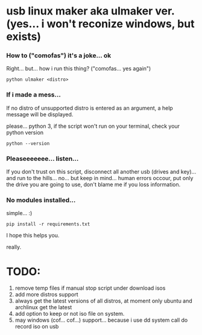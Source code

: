 # usb linux maker aka ulmaker ver. (yes... i won't reconize windows, but exists)

### How to ("comofas") it's a joke... ok
Right... but... how i run this thing? ("comofas... yes again")
```
python ulmaker <distro>
```

### If i made a mess...
If no distro of unsupported distro is entered as an argument, a help message will be displayed.

please... python 3, if the script won't run on your terminal, check your python version
```
python --version
```

### Pleaseeeeeee... listen...
If you don't trust on this script, disconnect all another usb (drives and key)... and run to the hills... no... but keep in mind... human errors occour, put only the drive you are going to use, don't blame me if you loss information.

### No modules installed...
simple... :)
```
pip install -r requirements.txt
```

I hope this helps you.

really.



# TODO:
1. remove temp files if manual stop script under download isos
1. add more distros support
1. always get the latest versions of all distros, at moment only ubuntu and archlinux get the latest
1. add option to keep or not iso file on system.
1. may windows (cof... cof...) support... because i use dd system call do record iso on usb
